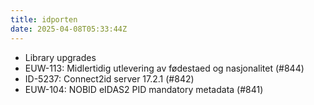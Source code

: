 ```yaml
---
title: idporten
date: 2025-04-08T05:33:44Z
---
```

- Library upgrades
- EUW-113: Midlertidig utlevering av fødestaed og nasjonalitet (#844)
- ID-5237: Connect2id server 17.2.1 (#842)
- EUW-104: NOBID eIDAS2 PID mandatory metadata (#841)


